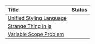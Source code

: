 | Title | Status |
|:------- | :----- |
| [Unified Styling Language](https://medium.com/seek-blog/a-unified-styling-language-d0c208de2660)| |
| [Strange Thing in js](https://triplebyte.com/blog/strange-things-javascript) | |
| [Variable Scope Problem](https://www.pluralsight.com/guides/javascript-callbacks-variable-scope-problem)| |


